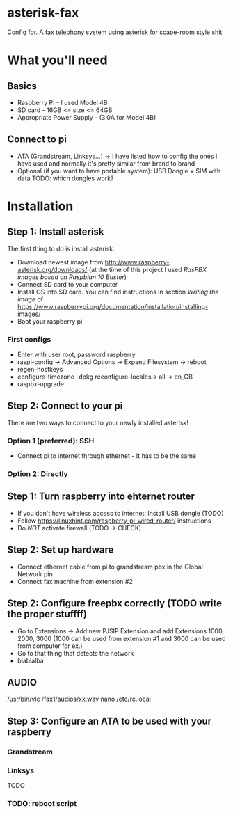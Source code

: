 # asterisk-fax
Config for. A fax telephony system using asterisk for scape-room style shit
# What you'll need
## Basics
- Raspberry PI - I used Model 4B
- SD card - 16GB <= size <= 64GB
- Appropriate Power Supply - (3.0A for Model 4B)
## Connect to pi

- ATA (Grandstream, Linksys...) -> I have listed how to config the ones I have used and normally it's pretty similar from brand to brand
- Optional (if you want to have portable system): USB Dongle + SIM with data TODO: which dongles work?
# Installation
## Step 1: Install asterisk
The first thing to do is install asterisk.
- Download newest image from http://www.raspberry-asterisk.org/downloads/ (at the time of this project I used *RasPBX images based on Raspbian 10 Buster*)
- Connect SD card to your computer
- Install OS into SD card. You can find instructions in section *Writing the image* of https://www.raspberrypi.org/documentation/installation/installing-images/
- Boot your raspberry pi
### First configs
- Enter with user root, password raspberry
- raspi-config -> Advanced Options -> Expand Filesystem -> reboot
- regen-hostkeys
- configure-timezone
-dpkg reconfigure-locales-> all -> en_GB
- raspbx-upgrade
## Step 2: Connect to your pi
There are two ways to connect to your newly installed asterisk!
### Option 1 (preferred): SSH
- Connect pi to internet through ethernet - It has to be the same 
### Option 2: Directly
## Step 1: Turn raspberry into ehternet router 
- If you don't have wireless access to internet: Install USB dongle (TODO)
- Follow https://linuxhint.com/raspberry_pi_wired_router/ instructions
- Do *NOT* activate firewall (TODO -> CHECK)
## Step 2: Set up hardware
- Connect ethernet cable from pi to grandstream pbx in the Global Network pin
- Connect fax machine from extension #2
## Step 2: Configure freepbx correctly (TODO write the proper stuffff)
- Go to Extensions -> Add new PJSIP Extension and add Extensions 1000, 2000, 3000 (1000 can be used from extension #1 and 3000 can be used from computer for ex.)
- Go to that thing that detects the network
- blablalba
## AUDIO
/usr/bin/vlc /fax1/audios/xx.wav 
nano /etc/rc.local 
## Step 3: Configure an ATA to be used with your raspberry
### Grandstream
### Linksys
TODO

### TODO: reboot script
